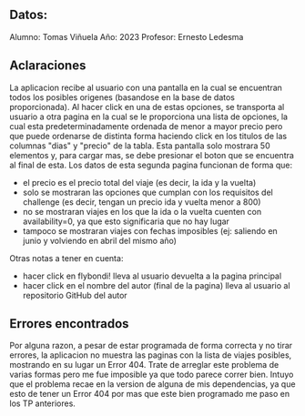 ## Datos:

Alumno: Tomas Viñuela
Año: 2023
Profesor: Ernesto Ledesma

## Aclaraciones

La aplicacion recibe al usuario con una pantalla en la cual se encuentran todos los posibles origenes (basandose en la base de datos proporcionada). Al hacer click en una de estas opciones, se transporta al usuario a otra pagina en la cual se le proporciona una lista de opciones, la cual esta predeterminadamente ordenada de menor a mayor precio pero que puede ordenarse de distinta forma haciendo click en los titulos de las columnas "dias" y "precio" de la tabla. Esta pantalla solo mostrara 50 elementos y, para cargar mas, se debe presionar el boton que se encuentra al final de esta.
Los datos de esta segunda pagina funcionan de forma que:
- el precio es el precio total del viaje (es decir, la ida y la vuelta)
- solo se mostraran las opciones que cumplan con los requisitos del challenge (es decir, tengan un precio ida y vuelta menor a 800)
- no se mostraran viajes en los que la ida o la vuelta cuenten con availability=0, ya que esto significaria que no hay lugar
- tampoco se mostraran viajes con fechas imposibles (ej: saliendo en junio y volviendo en abril del mismo año)

Otras notas a tener en cuenta:
- hacer click en flybondi! lleva al usuario devuelta a la pagina principal
- hacer click en el nombre del autor (final de la pagina) lleva al usuario al repositorio GitHub del autor

## Errores encontrados

Por alguna razon, a pesar de estar programada de forma correcta y no tirar errores, la aplicacion no muestra las paginas con la lista de viajes posibles, mostrando en su lugar un Error 404. Trate de arreglar este problema de varias formas pero me fue imposible ya que todo parece correr bien. Intuyo que el problema recae en la version de alguna de mis dependencias, ya que esto de tener un Error 404 por mas que este bien programado me paso en los TP anteriores.

